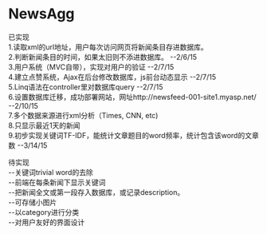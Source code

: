 # NewsAgg
已实现  
1.读取xml的url地址，用户每次访问网页将新闻条目存进数据库。   
2.判断新闻条目的时间，如果太旧则不添进数据库。 --2/6/15  
3.用户系统（MVC自带），实现对用户的验证 --2/7/15  
4.建立点赞系统，Ajax在后台修改数据库，js前台动态显示 --2/7/15  
5.Linq语法在controller里对数据库query --2/7/15  
6.设置数据库迁移，成功部署网站，网址http://newsfeed-001-site1.myasp.net/  --2/10/15  
7.多个数据来源进行xml分析（Times, CNN, etc)   
8.只显示最近1天的新闻  
9.初步实现关键词TF-IDF，能统计文章题目的word频率，统计包含该word的文章数   --3/14/15  

待实现  
--关键词trivial word的去除  
--前端在每条新闻下显示关键词  
--把新闻全文或第一段存入数据库，或记录description。  
--可存储小图片  
--以category进行分类  
--对用户友好的界面设计    

